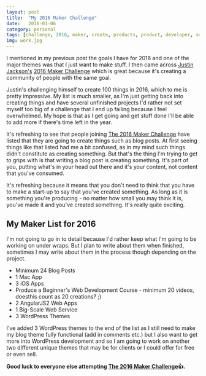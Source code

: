 ```yaml
---
layout: post
title:  "My 2016 Maker Challenge"
date:   2016-01-06
category: personal
tags: [challenge, 2016, maker, create, products, product, developer, software, blog, ios, mac, apps, development, angular, wordpress]
img: work.jpg
---
```


I mentioned in my previous post the goals I have for 2016 and one of the major themes was that I just want to make stuff. I then came across [Justin Jackson's](https://twitter.com/mijustin) [2016 Maker Challenge](http://megamaker.co/challenge/) which is great because it's creating a community of people with the same goal.

Justin's challenging himself to create 100 things in 2016, which to me is pretty impressive. My list is much smaller, as I'm just getting back into creating things and have several unfinished projects I'd rather not set myself too big of a challenge that I end up failing because I feel overwhelmed. My hope is that as I get going and get stuff done I'll be able to add more if there's time left in the year.

It's refreshing to see that people joining [The 2016 Maker Challenge](http://megamaker.co/challenge/) have listed that they are going to create things such as blog posts. At first seeing things like that listed had me a bit confused, as in my mind such things didn't constitute as creating something. But that's the thing I'm trying to get to grips with is that writing a blog post is creating something. It's part of you, putting what's in your head out there and it's your content, not content that you've consumed.

It's refreshing because it means that you don't need to think that you have to make a start-up to say that you've created something. As long as it is something you're producing - no matter how small you may think it is, you've made it and you've created something. It's really quite exciting.

## My Maker List for 2016
I'm not going to go in to detail because I'd rather keep what I'm going to be working on under wraps. But I plan to write about them when finished, sometimes I may write about them in the process though depending on the project.

- Minimum 24 Blog Posts
- 1 Mac App
- 3 iOS Apps
- Produce a Beginner's Web Development Course - minimum 20 videos, doesthis count as 20 creations? ;)
- 2 AngularJS2 Web Apps
- 1 Big-Scale Web Service
- 3 WordPress Themes
	
I've added 3 WordPress themes to the end of the list as I still need to make my blog theme fully functional (add in comments etc.) but I also want to get more into WordPress development and so I am going to work on another two different unique themes that may be for clients or I could offer for free or even sell.

**Good luck to everyone else attempting [The 2016 Maker Challenge](http://megamaker.co/challenge/)👍.**